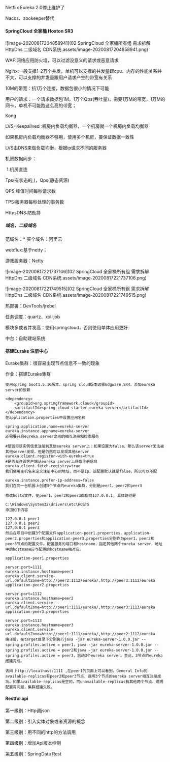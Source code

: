 Netflix Eureka 2.0停止维护了

Nacos、zookeeper替代

#### SpringCloud 全家桶 Hoxton SR3

![image-20200817204858941](02 SpringCloud 全家桶所有组 需求拆解 HttpDns 二级域名 CDN系统.assets/image-20200817204858941.png)

WAF:网络应用防火墙，可以过滤没意义的请求或恶意请求

Nginx:一般支撑1-2万个并发，单机可以支撑的并发量跟cpu、内存的性能关系并不大，可以支撑的并发量跟用户请求产生的带宽有关系

10M的带宽：抗1万个连接，数据包很小的情况下可能

用户的请求：一个请求数据包1M，1万个Qps(吞吐量)，需要1万M的带宽，1万M的网卡，单机不可能跑这么高的带宽；

Kong

LVS+Keepalived :机房内负载均衡器，一个机房就一个机房内负载均衡器

如果机房内负载均衡器不够用，使用多个机房，要保证数据一致性

LVS由DNS来做负载均衡，根据ip请求不同的服务器

机房数据同步：

​	1.机房直连

Tps(有状态的,)，Qps(静态资源)

QPS:峰值时间每秒请求数

TPS:服务器每秒处理的事务数

HttpsDNS:防劫持

##### 域名，二级域名

范域名：*
买个域名：阿里云

webflux:基于netty；

游戏服务器：Netty

![image-20200817221737106](02 SpringCloud 全家桶所有组 需求拆解 HttpDns 二级域名 CDN系统.assets/image-20200817221737106.png)

![image-20200817221749515](02 SpringCloud 全家桶所有组 需求拆解 HttpDns 二级域名 CDN系统.assets/image-20200817221749515.png)

热部署：DevTools/jrebel

任务调度：quartz、xxl-job

模块多或者并发高：使用springcloud，否则使用单体应用更好

中台：自助建站系统

#### 搭建Eurake 注册中心

Eurake集群：很容易出现节点信息不一致的现象

作业：搭建Eurake集群

```
使用spring boot1.5.16版本，spring cloud版本选择Edgware.SR4，添加eureka server的依赖

<dependency>
	<groupId>org.springframework.cloud</groupId>
	<artifactId>spring-cloud-starter-eureka-server</artifactId>
</dependency>
在application.properties中设置应用名称

spring.application.name=eureka-server
eureka.instance.appname=eureka-server
还需要开启eureka server之间的相互注册和检索服务

#是否将该实例信息注册到其他eureka server上；如果设置为false，那么该server无法被其他server发现，但是仍然可以发现其他server
eureka.client.register-with-eureka=true
#是否允许该客户端从eureka server上获取注册信息
eureka.client.fetch-registry=true
我们使用主机名来定义注册中心的地址，而不是ip，该配置默认就是false，所以可以不配

eureka.instance.prefer-ip-address=false
我们在同一台机器上创建3个节点的eureka集群，分别是peer1，peer2和peer3

修改hosts文件，使peer1，peer2和peer3都指向127.0.0.1, 具体路径是

C:\Windows\System32\drivers\etc\HOSTS
添加如下内容

127.0.0.1 peer1
127.0.0.1 peer2
127.0.0.1 peer3
然后在项目中创建3个配置文件application-peer1.properties，application-peer2.properties和application-peer3.properties分别作为peer1，peer2和peer3节点的配置文件。配置服务的端口和hostname，指定其他两个eureka server，地址中的hostname应与配置的hostname相对应。

application-peer1.properties

server.port=1111
eureka.instance.hostname=peer1
eureka.client.service-url.defaultZone=http://peer2:1112/eureka/,http://peer3:1113/eureka
application-peer2.properties

server.port=1112
eureka.instance.hostname=peer2
eureka.client.service-url.defaultZone=http://peer1:1111/eureka/,http://peer3:1113/eureka
application-peer3.properties

server.port=1113
eureka.instance.hostname=peer3
eureka.client.service-url.defaultZone=http://peer1:1111/eureka/,http://peer2:1112/eureka
编译后，在target目录下分别执行java -jar eureka-server-1.0.0.jar --spring.profiles.active = peer1，java -jar eureka-server-1.0.0.jar --spring.profiles.active = peer2和java -jar eureka-server-1.0.0.jar --spring.profiles.active = peer3，启动3个eureka server。至此，3节点的eureka搭建完成。

访问 http://localhost:1111 ,在peer1的页面上可以看到，General Info的available-replicas有peer2和peer3节点，说明3个节点的eureka server相互注册成功。如果available-replicas是空的，而unavailable-replicas有其他两个节点，说明配置有问题，集群搭建失败。
```

#### Restful api

第一级别：Http调json

第二级别：引入实体对象或者资源的概念

第三级别：用不同的http的方法调用

第四级别：增加Api版本控制

第五级别：SpringData Rest

